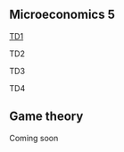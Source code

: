 
## Microeconomics 5

[TD1](https://mybinder.org/v2/gh/antoine-jacquet/mybinder/c6bc5f71be8b86bd281dc75b3d61df40cff60626?filepath=micro5-TD1.ipynb)

TD2

TD3

TD4


## Game theory

Coming soon

